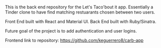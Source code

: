 This is the back end repository for the Let's Taco'bout it app. Essentially a Tinder clone to have find matching restuarants chosen between two users.

Front End built with React and Material UI. Back End built with Ruby/Sinatra.

Future goal of the project is to add authentication and user logins.

Frontend link to repository: https://github.com/keguerrero8/carb-app
